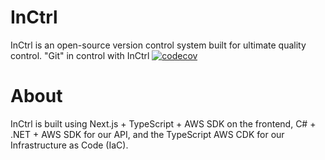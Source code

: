 # InCtrl
InCtrl is an open-source version control system built for ultimate quality control. "Git" in control with InCtrl
[![codecov](https://codecov.io/gh/GiessC/in-ctrl/graph/badge.svg?token=M3638JZAFK)](https://codecov.io/gh/GiessC/in-ctrl)

# About
InCtrl is built using Next.js + TypeScript + AWS SDK on the frontend, C# + .NET + AWS SDK for our API, and the TypeScript AWS CDK for our Infrastructure as Code (IaC).
